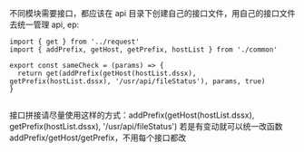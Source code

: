 不同模块需要接口，都应该在 api 目录下创建自己的接口文件，用自己的接口文件去统一管理 api,
ep:

```
import { get } from '../request'
import { addPrefix, getHost, getPrefix, hostList } from './common'

export const sameCheck = (params) => {
  return get(addPrefix(getHost(hostList.dssx), getPrefix(hostList.dssx), '/usr/api/fileStatus'), params, true)
}


```
接口拼接请尽量使用这样的方式：addPrefix(getHost(hostList.dssx), getPrefix(hostList.dssx), '/usr/api/fileStatus')
若是有变动就可以统一改函数addPrefix/getHost/getPrefix，不用每个接口都改